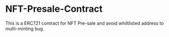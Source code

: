 # NFT-Presale-Contract
 This is a ERC721 contract for NFT Pre-sale and avoid whiltlisted address to multi-minting bug.
